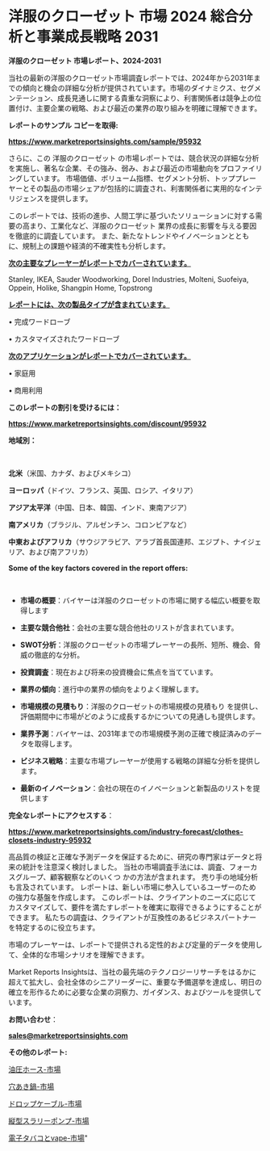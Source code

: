 # 洋服のクローゼット 市場 2024 総合分析と事業成長戦略 2031

<strong>洋服のクローゼット 市場レポート、2024-2031</strong>

当社の最新の洋服のクローゼット市場調査レポートでは、2024年から2031年までの傾向と機会の詳細な分析が提供されています。市場のダイナミクス、セグメンテーション、成長見通しに関する貴重な洞察により、利害関係者は競争上の位置付け、主要企業の戦略、および最近の業界の取り組みを明確に理解できます。



<strong>レポートのサンプル コピーを取得:</strong> <a href=https://www.marketreportsinsights.com/sample/95932>

<strong><u>https://www.marketreportsinsights.com/sample/95932</u></strong></a>

さらに、この 洋服のクローゼット の市場レポートでは、競合状況の詳細な分析を実施し、著名な企業、その強み、弱み、および最近の市場動向をプロファイリングしています。 市場価値、ボリューム指標、セグメント分析、トッププレーヤーとその製品の市場シェアが包括的に調査され、利害関係者に実用的なインテリジェンスを提供します。

このレポートでは、技術の進歩、人間工学に基づいたソリューションに対する需要の高まり、工業化など、洋服のクローゼット 業界の成長に影響を与える要因を徹底的に調査しています。 また、新たなトレンドやイノベーションとともに、規制上の課題や経済的不確実性も分析します。



<strong><u>次の主要なプレーヤーがレポートでカバーされています。</u></strong>

Stanley, IKEA, Sauder Woodworking, Dorel Industries, Molteni, Suofeiya, Oppein, Holike, Shangpin Home, Topstrong



<strong><u><b>レポートには、次の製品タイプが含まれています。</b></u></strong>

• 完成ワードローブ

• カスタマイズされたワードローブ



<strong><u><b>次のアプリケーションがレポートでカバーされています。</b></u></strong>

• 家庭用

• 商用利用



<strong><b>このレポートの割引を受けるには：</b></strong>

<a href=https://www.marketreportsinsights.com/discount/95932>

<strong><u>https://www.marketreportsinsights.com/discount/95932</u></strong></a>



<strong>地域別：</strong>

<strong> </strong>



<strong>北米</strong>（米国、カナダ、およびメキシコ）



<strong>ヨーロッパ</strong>（ドイツ、フランス、英国、ロシア、イタリア）



<strong>アジア太平洋</strong>（中国、日本、韓国、インド、東南アジア）



<strong>南アメリカ</strong>（ブラジル、アルゼンチン、コロンビアなど）



<strong>中東およびアフリカ</strong>（サウジアラビア、アラブ首長国連邦、エジプト、ナイジェリア、および南アフリカ）



<strong>Some of the key factors covered in the report offers:</strong>

<strong> </strong>
<ul>
  <li>

<strong>市場の概要</strong>：バイヤーは洋服のクローゼットの市場に関する幅広い概要を取得します</li>
  <li>

<strong>主要な競合他社</strong>：会社の主要な競合他社のリストが含まれています。</li>
  <li>

<strong>SWOT分析</strong>：洋服のクローゼットの市場プレーヤーの長所、短所、機会、脅威の徹底的な分析。</li>
  <li>

<strong>投資調査</strong>：現在および将来の投資機会に焦点を当てています。</li>
  <li>

<strong>業界の傾向</strong>：進行中の業界の傾向をよりよく理解します。</li>
  <li>

<strong>市場規模の見積もり</strong>：洋服のクローゼットの市場規模の見積もり を提供し、評価期間中に市場がどのように成長するかについての見通しも提供します。</li>
  <li>

<strong>業界予測</strong>：バイヤーは、2031年までの市場規模予測の正確で検証済みのデータを取得します。</li>
  <li>

<strong>ビジネス戦略</strong>：主要な市場プレーヤーが使用する戦略の詳細な分析を提供します。</li>
  <li>

<strong>最新のイノベーション</strong>：会社の現在のイノベーションと新製品のリストを提供します</li>
</ul>


<strong>完全なレポートにアクセスする</strong>：

<a href=https://www.marketreportsinsights.com/industry-forecast/clothes-closets-industry-95932>

<strong><u>https://www.marketreportsinsights.com/industry-forecast/clothes-closets-industry-95932</u></strong></a>

高品質の検証と正確な予測データを保証するために、研究の専門家はデータと将来の統計を注意深く検討しました。 当社の市場調査手法には、調査、フォーカスグループ、顧客観察などのいくつ かの方法が含まれます。 売り手の地域分析も言及されています。 レポートは、新しい市場に参入しているユーザーのための強力な基盤を作成します。 このレポートは、クライアントのニーズに応じてカスタマイズして、要件を満たすレポートを確実に取得できるようにすることができます。 私たちの調査は、クライアントが互換性のあるビジネスパートナーを特定するのに役立ちます。

市場のプレーヤーは、レポートで提供される定性的および定量的データを使用して、全体的な市場シナリオを理解できます。

Market Reports Insightsは、当社の最先端のテクノロジーリサーチをはるかに超えて拡大し、会社全体のシニアリーダーに、重要な予備選挙を達成し、明日の確立を形作るために必要な企業の洞察力、ガイダンス、およびツールを提供しています。



<strong><b>お問い合わせ</b></strong>：

<a href=mailto:sales@marketreportsinsights.com>

<strong><u>sales@marketreportsinsights.com</u></strong></a>



<strong>その他のレポート:</strong>

<a href=https://www.linkedin.com/pulse/油圧ホース-市場-2023-年のダイナミクスとビジネストレンド-2030-fxkkf/>油圧ホース-市場</a>

<a href=https://www.linkedin.com/pulse/穴あき鍋-市場-2030-年までの需要に焦点を当てた-2023-年調査レポート-fhsgf/>穴あき鍋-市場</a>

<a href=https://www.linkedin.com/pulse/ドロップケーブル-市場-2023-競争分析と事業成長-2030-consumer-connection-collective-360-bzsyf/>ドロップケーブル-市場</a>

<a href=https://www.linkedin.com/pulse/縦型スラリーポンプ-市場-2023-競争分析と事業成長-2030-consumer-connection-collective-360-slshf/>縦型スラリーポンプ-市場</a>

<a href=https://www.linkedin.com/pulse/電子タバコとvape-市場-2023-新興市場-将来の動向と市場需要-2030-pr-news-hub-emeof/>電子タバコとvape-市場</a>"
